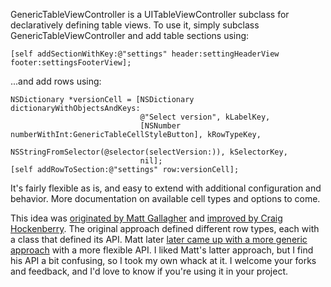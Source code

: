 GenericTableViewController is a UITableViewController subclass for declaratively defining table views. To use it, simply subclass GenericTableViewController and add table sections using:

    [self addSectionWithKey:@"settings" header:settingHeaderView footer:settingsFooterView];

...and add rows using:

    NSDictionary *versionCell = [NSDictionary dictionaryWithObjectsAndKeys:
                                 @"Select version", kLabelKey,
                                 [NSNumber numberWithInt:GenericTableCellStyleButton], kRowTypeKey,
                                 NSStringFromSelector(@selector(selectVersion:)), kSelectorKey,
                                 nil];
    [self addRowToSection:@"settings" row:versionCell];

It's fairly flexible as is, and easy to extend with additional configuration and behavior. More documentation on available cell types and options to come.

This idea was [originated by Matt Gallagher](http://cocoawithlove.com/2008/12/heterogeneous-cells-in.html") and <a href="http://furbo.org/2009/04/30/matt-gallagher-deserves-a-medal/">improved by Craig Hockenberry</a>. 
The original approach defined different row types, each with a class that defined its API. Matt later <a href="http://cocoawithlove.com/2010/12/uitableview-construction-drawing-and.html">later came up with a more generic approach</a> with a more flexible API.
I liked Matt's latter approach, but I find his API a bit confusing, so I took my own whack at it. I welcome your forks and feedback, and I'd love to know if you're using it in your project.
